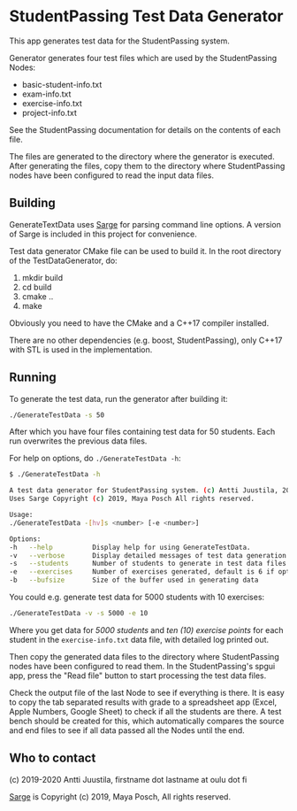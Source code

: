 # StudentPassing Test Data Generator

This app generates test data for the StudentPassing system.

Generator generates four test files which are used by the StudentPassing Nodes:

* basic-student-info.txt
* exam-info.txt
* exercise-info.txt
* project-info.txt

See the StudentPassing documentation for details on the contents of each file.

The files are generated to the directory where the generator is executed. After generating the files, copy them to the directory where StudentPassing nodes have been configured to read the input data files.

## Building

GenerateTextData uses [Sarge](https://github.com/MayaPosch/Sarge) for parsing command line options. A version of Sarge is included in this project for convenience.

Test data generator CMake file can be used to build it. In the root directory of the TestDataGenerator, do:

1. mkdir build
2. cd build
3. cmake ..
4. make

Obviously you need to have the CMake and a C++17 compiler installed.

There are no other dependencies (e.g. boost, StudentPassing), only C++17 with STL is used in the implementation.

## Running

To generate the test data, run the generator after building it:

```bash
./GenerateTestData -s 50
```
After which you have four files containing test data for 50 students. Each run overwrites the previous data files.

For help on options, do `./GenerateTestData -h`:

```bash
$ ./GenerateTestData -h

A test data generator for StudentPassing system. (c) Antti Juustila, 2019.
Uses Sarge Copyright (c) 2019, Maya Posch All rights reserved.

Usage:
./GenerateTestData -[hv]s <number> [-e <number>]

Options: 
-h   --help          Display help for using GenerateTestData.
-v   --verbose       Display detailed messages of test data generation process.
-s   --students      Number of students to generate in test data files.
-e   --exercises     Number of exercises generated, default is 6 if option not provided.
-b   --bufsize       Size of the buffer used in generating data
```

You could e.g. generate test data for 5000 students with 10 exercises:

```bash
./GenerateTestData -v -s 5000 -e 10
```

Where you get data for *5000 students* and *ten (10) exercise points* for each student in the `exercise-info.txt` data file, with detailed log printed out. 

Then copy the generated data files to the directory where StudentPassing nodes have been configured to read them. In the StudentPassing's spgui app, press the "Read file" button to start processing the test data files.

Check the output file of the last Node to see if everything is there. It is easy to copy the tab separated results with grade to a spreadsheet app (Excel, Apple Numbers, Google Sheet) to check if all the students are there. A test bench should be created for this, which automatically compares the source and end files to see if all data passed all the Nodes until the end.

## Who to contact

(c) 2019-2020  Antti Juustila, firstname dot lastname at oulu dot fi

[Sarge](https://github.com/MayaPosch/Sarge)  is Copyright (c) 2019, Maya Posch, All rights reserved.
